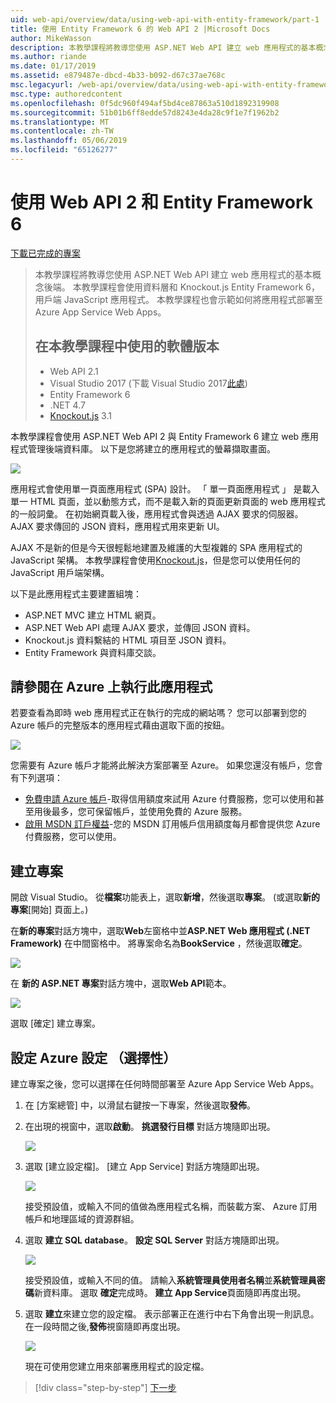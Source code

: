 ```yaml
---
uid: web-api/overview/data/using-web-api-with-entity-framework/part-1
title: 使用 Entity Framework 6 的 Web API 2 |Microsoft Docs
author: MikeWasson
description: 本教學課程將教導您使用 ASP.NET Web API 建立 web 應用程式的基本概念後端。 本教學課程會使用 Entity Framework 6 的資料配置...
ms.author: riande
ms.date: 01/17/2019
ms.assetid: e879487e-dbcd-4b33-b092-d67c37ae768c
msc.legacyurl: /web-api/overview/data/using-web-api-with-entity-framework/part-1
msc.type: authoredcontent
ms.openlocfilehash: 0f5dc960f494af5bd4ce87863a510d1892319908
ms.sourcegitcommit: 51b01b6ff8edde57d8243e4da28c9f1e7f1962b2
ms.translationtype: MT
ms.contentlocale: zh-TW
ms.lasthandoff: 05/06/2019
ms.locfileid: "65126277"
---
```

# <a name="using-web-api-2-with-entity-framework-6"></a>使用 Web API 2 和 Entity Framework 6

[下載已完成的專案](https://github.com/MikeWasson/BookService)

> 本教學課程將教導您使用 ASP.NET Web API 建立 web 應用程式的基本概念後端。 本教學課程會使用資料層和 Knockout.js Entity Framework 6，用戶端 JavaScript 應用程式。 本教學課程也會示範如何將應用程式部署至 Azure App Service Web Apps。
>
> ## <a name="software-versions-used-in-the-tutorial"></a>在本教學課程中使用的軟體版本
>
> - Web API 2.1
> - Visual Studio 2017 (下載 Visual Studio 2017[此處](https://visualstudio.microsoft.com/downloads/?utm_medium=microsoft&utm_source=docs.microsoft.com&utm_campaign=button+cta&utm_content=download+vs2017))
> - Entity Framework 6
> - .NET 4.7
> - [Knockout.js](http://knockoutjs.com/) 3.1

本教學課程會使用 ASP.NET Web API 2 與 Entity Framework 6 建立 web 應用程式管理後端資料庫。 以下是您將建立的應用程式的螢幕擷取畫面。

[![](part-1/_static/image2.png)](part-1/_static/image1.png)

應用程式會使用單一頁面應用程式 (SPA) 設計。 「 單一頁面應用程式 」 是載入單一 HTML 頁面，並以動態方式，而不是載入新的頁面更新頁面的 web 應用程式的一般詞彙。 在初始網頁載入後，應用程式會與透過 AJAX 要求的伺服器。 AJAX 要求傳回的 JSON 資料，應用程式用來更新 UI。

AJAX 不是新的但是今天很輕鬆地建置及維護的大型複雜的 SPA 應用程式的 JavaScript 架構。 本教學課程會使用[Knockout.js](http://knockoutjs.com/)，但是您可以使用任何的 JavaScript 用戶端架構。

以下是此應用程式主要建置組塊：

- ASP.NET MVC 建立 HTML 網頁。
- ASP.NET Web API 處理 AJAX 要求，並傳回 JSON 資料。
- Knockout.js 資料繫結的 HTML 項目至 JSON 資料。
- Entity Framework 與資料庫交談。

## <a name="see-this-app-running-on-azure"></a>請參閱在 Azure 上執行此應用程式

若要查看為即時 web 應用程式正在執行的完成的網站嗎？ 您可以部署到您的 Azure 帳戶的完整版本的應用程式藉由選取下面的按鈕。

[![](http://azuredeploy.net/deploybutton.png)](https://azuredeploy.net/?WT.mc_id=deploy_azure_aspnet&repository=https://github.com/tfitzmac/BookService)

您需要有 Azure 帳戶才能將此解決方案部署至 Azure。 如果您還沒有帳戶，您會有下列選項：

- [免費申請 Azure 帳戶](https://azure.microsoft.com/pricing/free-trial/?WT.mc_id=A443DD604)-取得信用額度來試用 Azure 付費服務，您可以使用和甚至用後最多，您可保留帳戶，並使用免費的 Azure 服務。
- [啟用 MSDN 訂戶權益](https://azure.microsoft.com/pricing/member-offers/msdn-benefits-details/?WT.mc_id=A443DD604)-您的 MSDN 訂用帳戶信用額度每月都會提供您 Azure 付費服務，您可以使用。

## <a name="create-the-project"></a>建立專案

開啟 Visual Studio。 從**檔案**功能表上，選取**新增**，然後選取**專案**。 (或選取**新的專案**[開始] 頁面上。)

在**新的專案**對話方塊中，選取**Web**左窗格中並**ASP.NET Web 應用程式 (.NET Framework)** 在中間窗格中。 將專案命名為**BookService** ，然後選取**確定**。

[![](part-1/_static/image11.png)](part-1/_static/image11.png)

在 **新的 ASP.NET 專案**對話方塊中，選取**Web API**範本。

[![](part-1/_static/image12.png)](part-1/_static/image12.png)

選取 [確定] 建立專案。

## <a name="configure-azure-settings-optional"></a>設定 Azure 設定 （選擇性）

建立專案之後，您可以選擇在任何時間部署至 Azure App Service Web Apps。 

1. 在 [方案總管] 中，以滑鼠右鍵按一下專案，然後選取**發佈**。

2. 在出現的視窗中，選取**啟動**。 **挑選發行目標** 對話方塊隨即出現。

   [![](part-1/_static/image14.png)](part-1/_static/image14.png)

3. 選取 [建立設定檔]。 [建立 App Service] 對話方塊隨即出現。

   [![](part-1/_static/image15.png)](part-1/_static/image15.png)

   接受預設值，或輸入不同的值做為應用程式名稱，而裝載方案、 Azure 訂用帳戶和地理區域的資源群組。 

4. 選取 **建立 SQL database**。 **設定 SQL Server**  對話方塊隨即出現。 

   [![](part-1/_static/image16.png)](part-1/_static/image16.png)

   接受預設值，或輸入不同的值。 請輸入**系統管理員使用者名稱**並**系統管理員密碼**新資料庫。 選取 **確定**完成時。 **建立 App Service**頁面隨即再度出現。

5. 選取 **建立**來建立您的設定檔。 表示部署正在進行中右下角會出現一則訊息。 在一段時間之後,**發佈**視窗隨即再度出現。

    [![](part-1/_static/image17.png)](part-1/_static/image17.png)
   
    現在可使用您建立用來部署應用程式的設定檔。 

> [!div class="step-by-step"]
> [下一步](part-2.md)
